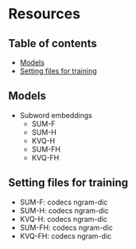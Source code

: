 # Resources


## Table of contents
  - [Models](#models)
  - [Setting files for training](#setting-files-for-training)

  
## Models
- Subword embeddings
  - SUM-F 
  - SUM-H
  - KVQ-H
  - SUM-FH
  - KVQ-FH
  
## Setting files for training
  - SUM-F: codecs ngram-dic
  - SUM-H: codecs ngram-dic
  - KVQ-H: codecs ngram-dic
  - SUM-FH: codecs ngram-dic
  - KVQ-FH: codecs ngram-dic
